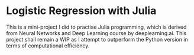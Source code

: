# Logistic Regression with Julia
This is a mini-project I did to practise Julia programming, which is derived from Neural Networks and Deep Learning course by deeplearning.ai.
This project shall remain a WIP as I attempt to outperform the Python version in terms of computational efficiency.
